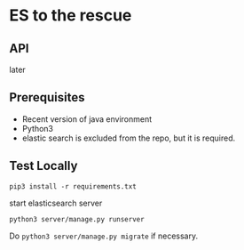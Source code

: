 # ES to the rescue

## API

later

## Prerequisites

* Recent version of java environment
* Python3
* elastic search is excluded from the repo, but it is required.

## Test Locally

`pip3 install -r requirements.txt`

start elasticsearch server

`python3 server/manage.py runserver`

Do `python3 server/manage.py migrate` if necessary.
